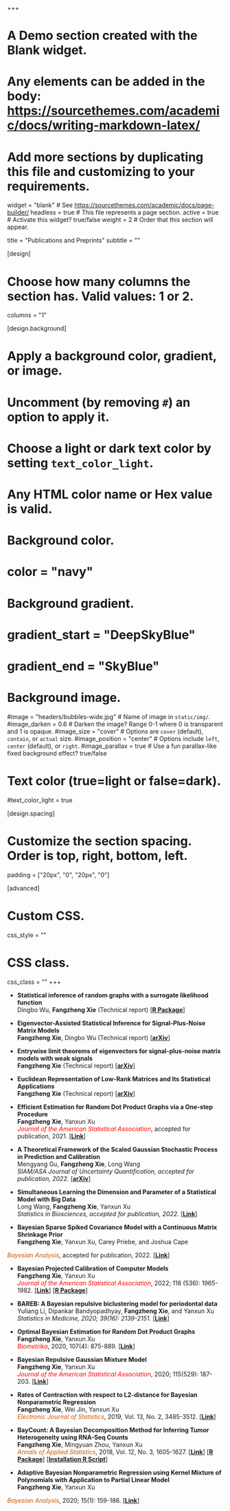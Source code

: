 +++
# A Demo section created with the Blank widget.
# Any elements can be added in the body: https://sourcethemes.com/academic/docs/writing-markdown-latex/
# Add more sections by duplicating this file and customizing to your requirements.

widget = "blank"  # See https://sourcethemes.com/academic/docs/page-builder/
headless = true  # This file represents a page section.
active = true  # Activate this widget? true/false
weight = 2  # Order that this section will appear.

title = "Publications and Preprints"
subtitle = ""

[design]
  # Choose how many columns the section has. Valid values: 1 or 2.
  columns = "1"

[design.background]
  # Apply a background color, gradient, or image.
  #   Uncomment (by removing `#`) an option to apply it.
  #   Choose a light or dark text color by setting `text_color_light`.
  #   Any HTML color name or Hex value is valid.

  # Background color.
  # color = "navy"
  
  # Background gradient.
  # gradient_start = "DeepSkyBlue"
  # gradient_end = "SkyBlue"
  
  # Background image.
  #image = "headers/bubbles-wide.jpg"  # Name of image in `static/img/`.
  #image_darken = 0.6  # Darken the image? Range 0-1 where 0 is transparent and 1 is opaque.
  #image_size = "cover"  #  Options are `cover` (default), `contain`, or `actual` size.
  #image_position = "center"  # Options include `left`, `center` (default), or `right`.
  #image_parallax = true  # Use a fun parallax-like fixed background effect? true/false

  # Text color (true=light or false=dark).
  #text_color_light = true

[design.spacing]
  # Customize the section spacing. Order is top, right, bottom, left.
  padding = ["20px", "0", "20px", "0"]

[advanced]
 # Custom CSS. 
 css_style = ""
 
 # CSS class.
 css_class = ""
+++

<!--<sup>\# </sup> \: Co-first authors-->

<!--### Theoretical and Methodology Works    -->
-    **Statistical inference of random graphs with a surrogate likelihood function**<br>Dingbo Wu, **Fangzheng Xie** (Technical report) [<a href="/materials/lgraph_0.1.0.tar.gz" target="_blank" title=""><strong>R Package</strong></a>]

-   **Eigenvector-Assisted Statistical Inference for Signal-Plus-Noise Matrix Models**<br>**Fangzheng Xie**, Dingbo Wu (Technical report) [<a href="https://arxiv.org/abs/2203.16688"><strong>arXiv</strong></a>]

-   **Entrywise limit theorems of eigenvectors for signal-plus-noise matrix models with weak signals**<br>**Fangzheng Xie** (Technical report) [<a href="https://arxiv.org/abs/2106.09840"><strong>arXiv</strong></a>]

-   **Euclidean Representation of Low-Rank Matrices and Its Statistical Applications**<br>**Fangzheng Xie** (Technical report) [<a href="https://arxiv.org/abs/2103.04220"><strong>arXiv</strong></a>]

-   **Efficient Estimation for Random Dot Product Graphs via a One-step Procedure**<br>**Fangzheng Xie**, Yanxun Xu <br> <font color = "red"> <i>Journal of the American Statistical Association</i></font>, accepted for publication, 2021. [<a href = "https://www.tandfonline.com/doi/abs/10.1080/01621459.2021.1948419?journalCode=uasa20" target="_blank" title=""><strong>Link</strong></a>]    

-   **A Theoretical Framework of the Scaled Gaussian Stochastic Process in Prediction and Calibration**<br>Mengyang Gu, **Fangzheng Xie**, Long Wang <br> *SIAM/ASA Journal of Uncertainty Quantification, accepted for publication, 2022.* [<a href="https://arxiv.org/abs/1807.03829"><strong>arXiv</strong></a>]

-   **Simultaneous Learning the Dimension and Parameter of a Statistical Model with Big Data**<br>Long Wang, **Fangzheng Xie**, Yanxun Xu <br>  *Statistics in Biosciences, accepted for publication, 2022.* [<a href = "https://link.springer.com/article/10.1007/s12561-021-09324-4" target="_blank" title=""><strong>Link</strong></a>]    

-    **Bayesian Sparse Spiked Covariance Model with a Continuous Matrix Shrinkage Prior**<br>**Fangzheng Xie**, Yanxun Xu, Carey Priebe, and Joshua Cape <br>
<font color = #CC5500> 
<i>Bayesian Analysis</i></font>, accepted for publication, 2022. [<a href="https://projecteuclid.org/journals/bayesian-analysis/advance-publication/Bayesian-Sparse-Spiked-Covariance-Model-with-a-Continuous-Matrix-Shrinkage/10.1214/21-BA1292.full" target="_blank" title=""><strong>Link</strong></a>]

-    **Bayesian Projected Calibration of Computer Models**<br>**Fangzheng Xie**, Yanxun Xu  <br> <font color = "red"> <i>Journal of the American Statistical Association</i></font>, 2022; 116 (536): 1965-1982. [<a href="https://amstat.tandfonline.com/doi/abs/10.1080/01621459.2020.1753519?casa_token=PYAZ9qfLQ5cAAAAA%3AnBkPeOyepfwUkKs4TtbijCzyxNdrUmPLlFssVw1VZ8pIGC-fM6V5zvJpW8nljRITnrcUeQyzxBx4Kg&journalCode=uasa20#.XxeVAlxKiUk"><strong>Link</strong></a>] [<a href="/materials/BayProjected_0.1.0.tar.gz" target="_blank" title=""><strong>R Package</strong></a>]

-    **BAREB: A Bayesian repulsive biclustering model for periodontal data** <br> Yuliang Li, Dipankar Bandyopadhyay, **Fangzheng Xie**, and Yanxun Xu <br>  *Statistics in Medicine, 2020; 39(16): 2139-2151.* [<a href = "https://onlinelibrary.wiley.com/doi/abs/10.1002/sim.8536" target="_blank" title=""><strong>Link</strong></a>] 

-    **Optimal Bayesian Estimation for Random Dot Product Graphs** <br> **Fangzheng Xie**, Yanxun Xu <br>  <font color = "red"><i>Biometrika</i></font>, 2020, 107(4): 875-889. [<a href="https://academic.oup.com/biomet/article-abstract/doi/10.1093/biomet/asaa031/5867841?redirectedFrom=fulltext"><strong>Link</strong></a>]

-   **Bayesian Repulsive Gaussian Mixture Model** <br> **Fangzheng Xie**, Yanxun Xu <br><font color = "red"> <i>Journal of the American Statistical Association</i></font>, 2020; 115(529): 187-203. [<a href="https://www.tandfonline.com/doi/abs/10.1080/01621459.2018.1537918?journalCode=uasa20"><strong>Link</strong></a>]

-  **Rates of Contraction with respect to L2-distance for Bayesian Nonparametric Regression** <br> **Fangzheng Xie**, Wei Jin, Yanxun Xu <br> <i><font color = #CC5500> Electronic Journal of Statistics</i></font>, 2019, Vol. 13, No. 2, 3485-3512. [<a href="https://projecteuclid.org/euclid.ejs/1569895281" target="_blank" title=""><strong>Link</strong></a>]

-  **BayCount: A Bayesian Decomposition Method for Inferring Tumor Heterogeneity using RNA-Seq Counts** <br> **Fangzheng Xie**, Mingyuan Zhou, Yanxun Xu <br>  <font color = #CC5500><i>Annals of Applied Statistics</i></font>, 2018, Vol. 12, No. 3, 1605-1627. [<a href = "https://projecteuclid.org/euclid.aoas/1536652967" target="_blank" title=""><strong>Link</strong></a>] [<a href="/materials/BayCount_0.1.0.tar.gz" target="_blank" title=""><strong>R Package</strong></a>] [<a href="/materials/Installation_script.r" target="_blank" title=""><strong>Installation R Script</strong></a>]

-   **Adaptive Bayesian Nonparametric Regression using Kernel Mixture of Polynomials with Application to Partial Linear Model** <br> **Fangzheng Xie**, Yanxun Xu <br>
<font color = #CC5500> 
<i>Bayesian Analysis</i></font>, 2020; 15(1): 159-186. [<a href="https://projecteuclid.org/euclid.ba/1550826222" target="_blank" title=""><strong>Link</strong></a>]

